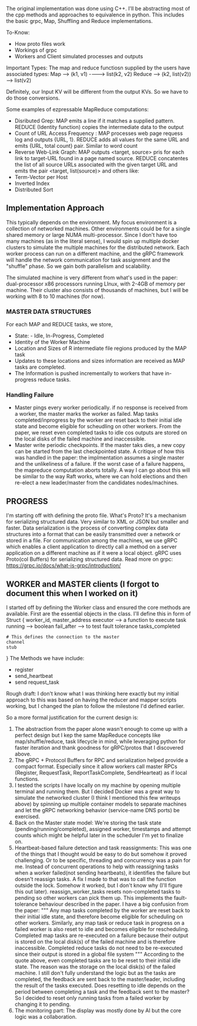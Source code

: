 The original implementation was done using C++. I'll be abstracting most of the cpp methods and approaches to equivalence in python. 
This includes the basic grpc, Map, Shuffling and Reduce implementations. 

To-Know: 
- How proto files work
- Workings of grpc
- Workers and Client simulated processes and outputs

Important Types: 
The map and reduce functiosn supplied by the users have associated types: 
Map --> (k1, v1) ----> list(k2, v2)
Reduce --> (k2, list(v2)) --> list(v2)

Definitely, our Input KV will be different from the output KVs. So we have to do those conversions. 

Some examples of ezpressable MapReduce computations: 
- Disributed Grep: MAP emits a line if it matches a supplied pattern. REDUCE (Identity function)  copies the intermediate data to the output
- Count of URL Access Frequency : MAP processes web page requess log and outputs {URL, 1}. REDUCE adds all values for the same URL and emits {URL, total count} pair. Similar to word count
- Reverse Web-Link Graph: MAP outputs <target, source> pris for each link to target-URL found in a page named source. REDUCE concatentes the list of all source URLs associated with the given target URL and emits the pair <target, list(source)> 
    and others like: 
- Term-Vector per Host
- Inverted Index
- Distributed Sort

## Implementation Approach
This typically depends on the environment. My focus environment is a collection of networked machines. Other environments could be for a single shared memory or large NUMA multi-processor. Since I don't have too many machines (as in the literal sense), I would spin up multiple docker clusters to simulate the multiple machines for the distributed network. Each worker process can run on a different machine, and the gRPC framework will handle the network communication for task assignment and the "shuffle" phase. So we gain both parallelism and scalability. 

The simulated machine is very different from what's used in the paper: dual-processor x86 processors running LInux, with 2-4GB of memory per machine. Their cluster also consists of thousands of machines, but I will be working with 8 to 10 machines (for now). 


### MASTER DATA STRUCTURES
For each MAP and REDUCE tasks, we store,
- State: - Idle, In-Progress, Completed
- Identity of the Worker Machine
- Location and Sizes of R intermediate file regions produced by the MAP task
- Updates to these locations and sizes information are received as MAP tasks are completed.
- The Information is pushed incrementally to workers that have in-progress reduce tasks. 

### Handling Failure
- Master pings every worker periodically. if no response is received from a worker, the master marks the worker as failed. Map tasks completed/inprogress by the worker are reset back to their initial idle state and become eligible for scheudling on other workers. From the paper, we reset even completed tasks to idle cos outputs are stored on the local disks of the failed machine and inaccessible. 
- Master write periodic checkpoints. If the master taks dies, a new copy can be started from the last checkpointed state. 
A critique of how this was handled in the paper: the implmentation assumes a single master and the unlikeliness of a failure. If the worst case of a failure happens, the mapreduce computation aborts totally. A way I can go about this will be similar to the way Raft works, where we can hold elections and then re-elect a new leader/master from the candidates nodes/machines. 


## PROGRESS
I'm starting off with defining the proto file. 
What's Proto? 
It's a mechanism for serializing structured data. Very similar to XML or JSON but smaller and faster. 
Data serialization is the process of converting complex data structures into a format that can be easily transmitted over a network or stored in a file. 
For communication among the machines, we use gRPC which enables a client application to directly call a method on a server application on a different machine as if it were a local object.
gRPC uses Proto(col Buffers) for serializing structured data. 
Read more on grpc: https://grpc.io/docs/what-is-grpc/introduction/ 


## WORKER and MASTER clients (I forgot to document this when I worked on it)
I started off by defining the Worker class and ensured the core methods are available.
First are the essential objects in the class. I'll define this in form of Struct
{
    worker_id, 
    master_address
    executor --> a function to execute task
    running --> boolean 
    fail_after --> to test fault tolerance
    tasks_completed

    # This defines the connection to the master
    channel 
    stub
}
The Methods we have include: 
- register
- send_heartbeat
- send request_task

Rough draft: I don't know what I was thinking here exactly but my initial approach to this was based on having the reducer and mapper scripts working, but I changed the plan to follow the milestone I'd defined earlier. 

So a more formal justification for the current design is: 
1. The abstraction from the paper alone wasn't enough to come up with a perfect design but I kep the same MapReduce concepts like map/shuffle/reduce, task lifecycle in mind, while leveraging python for faster iteration and thank goodness for gRPC/protos that I discovered above. 
2. The gRPC + Protocol Buffers for RPC and serialization helped provide a compact format. Especially since it allow workers call master RPCs (Register, RequestTask, ReportTaskComplete, SendHearteat) as if local functions. 
3. I tested the scripts I have locally on my machine by opening multiple terminal and running them. But I decided Docker was a great way to simulate the networked cluster (I think I mentioned this few writeups above) by spinning up multiple container models to separate machines and let the gRPC networking behavior (service-name DNS ports) be exercised. 
4. Back on the Master state model: We're storing the task state (pending/running/completed), assigned worker, timestamps and attempt counts which might be helpful later in the scheduler I'm yet to finalize on. 
5. Heartbeat-based failure detection and task reassignments: This was one of the things that I thought would be easy to do but somehow it proved challenging. Or to be specific, threading and concurrency was a pain for me. Instead of concurrent operations to help with reassigning tasks when a worker failed(not sending heartbeats), it identifies the failure but doesn't reassign tasks. A fix I made to that was to call the function outside the lock. Somehow it worked, but I don't know why (I'll figure this out later). reassign_worker_tasks resets non-completed tasks to pending so other workers can pick them up. This implements the fault-tolerance behaviour described in the paper. I have a big confusion from the paper: 
"""
Any map tasks completed by the worker are reset back to their initial idle state, and therefore become eligible for scheduling on other workers. Similarly, any map task or reduce
task in progress on a failed worker is also reset to idle
and becomes eligible for rescheduling.
Completed map tasks are re-executed on a failure because their output is stored on the local disk(s) of the failed machine and is therefore inaccessible. Completed reduce tasks do not need to be re-executed since their output is stored in a global file system
"""
According to the quote above, even completed tasks are to be reset to their initial idle state. The reason was the storage on the local disk(s) of the failed machine. I still don't fully understand the logic but as the tasks are completed, the feedback are sent back to the master/leader, including the result of the tasks executed. Does resetting to idle depends on the period between completing a task and the feedback sent to the master? 
So I decided to reset only running tasks from a failed worker by changing it to pending. 
6. The monitoring part: The display was mostly done by AI but the core logic was a collaboration. 
